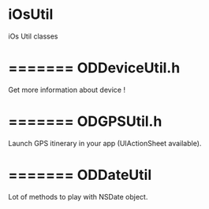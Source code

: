 iOsUtil
=======

iOs Util classes

=======
ODDeviceUtil.h
=======
Get more information about device !

=======
ODGPSUtil.h
=======

Launch GPS itinerary in your app (UIActionSheet available).

=======
ODDateUtil
=======

Lot of methods to play with NSDate object.
